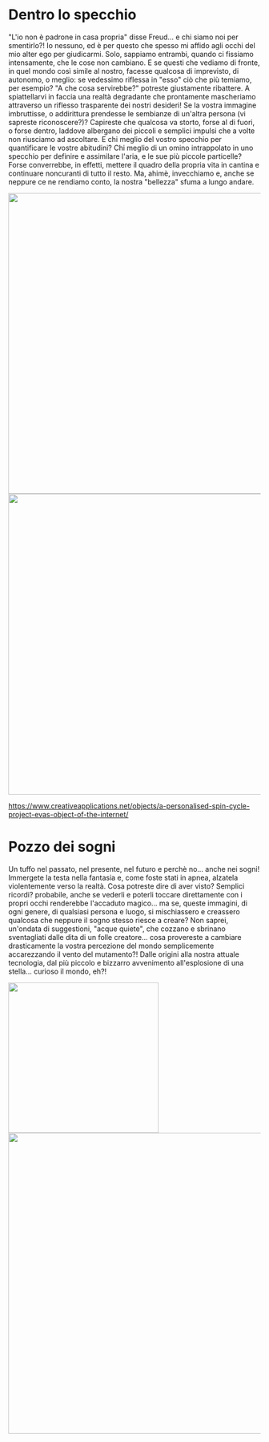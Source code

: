 <h1> Dentro lo specchio </h1>

<p>"L'io non è padrone in casa propria" disse Freud... e chi siamo noi per smentirlo?! Io nessuno, ed è per questo che spesso mi affido agli occhi del mio alter ego per giudicarmi. Solo, sappiamo entrambi, quando ci fissiamo intensamente, che le cose non cambiano. E se questi che vediamo di fronte, in quel mondo così simile al nostro, facesse qualcosa di imprevisto, di autonomo, o meglio: se vedessimo riflessa in "esso" ciò che più temiamo, per esempio? "A che cosa servirebbe?" potreste giustamente ribattere. A spiattellarvi in faccia una realtà degradante che prontamente mascheriamo attraverso un riflesso trasparente dei nostri desideri! Se la vostra immagine imbruttisse, o addirittura prendesse le sembianze di un'altra persona (vi sapreste riconoscere?)? Capireste che qualcosa va storto, forse al di fuori, o forse dentro, laddove albergano dei piccoli e semplici impulsi che a volte non riusciamo ad ascoltare. E chi meglio del vostro specchio per quantificare le vostre abitudini? Chi meglio di un omino intrappolato in uno specchio per definire e assimilare l'aria, e le sue più piccole particelle? Forse converrebbe, in effetti, mettere il quadro della propria vita in cantina e continuare noncuranti di tutto il resto. Ma, ahimè, invecchiamo e, anche se neppure ce ne rendiamo conto, la nostra "bellezza" sfuma a lungo andare.</p>

<img src="https://i.imgur.com/tUBuWlJ.png" height="600"/>
<img src="https://i.imgur.com/dlOyAOL.png" height="600"/>

https://www.creativeapplications.net/objects/a-personalised-spin-cycle-project-evas-object-of-the-internet/

<h1> Pozzo dei sogni </h1>

<p>Un tuffo nel passato, nel presente, nel futuro e perchè no... anche nei sogni! Immergete la testa nella fantasia e, come foste stati in apnea, alzatela violentemente verso la realtà. Cosa potreste dire di aver visto? Semplici ricordi? probabile, anche se vederli e poterli toccare direttamente con i propri occhi renderebbe l'accaduto magico... ma se, queste immagini, di ogni genere, di qualsiasi persona e luogo, si mischiassero e creassero qualcosa che neppure il sogno stesso riesce a creare? Non saprei, un'ondata di suggestioni, "acque quiete", che cozzano e sbrinano sventagliati dalle dita di un folle creatore... cosa provereste a cambiare drasticamente la vostra percezione del mondo semplicemente accarezzando il vento del mutamento?! Dalle origini alla nostra attuale tecnologia, dal più piccolo e bizzarro avvenimento all'esplosione di una stella... curioso il mondo, eh?!</p>

<img src="https://i.imgur.com/2Q8wUoh.png" height="300" />

<img src="https://i.imgur.com/80dT2JZ.png" height="600"/>
